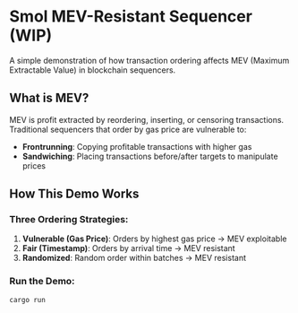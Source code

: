 # Smol MEV-Resistant Sequencer (WIP)

A simple demonstration of how transaction ordering affects MEV (Maximum Extractable Value) in blockchain sequencers.

## What is MEV?
MEV is profit extracted by reordering, inserting, or censoring transactions. Traditional sequencers that order by gas price are vulnerable to:
- **Frontrunning**: Copying profitable transactions with higher gas
- **Sandwiching**: Placing transactions before/after targets to manipulate prices

## How This Demo Works

### Three Ordering Strategies:
1. **Vulnerable (Gas Price)**: Orders by highest gas price → MEV exploitable
2. **Fair (Timestamp)**: Orders by arrival time → MEV resistant  
3. **Randomized**: Random order within batches → MEV resistant

### Run the Demo:
```bash
cargo run
